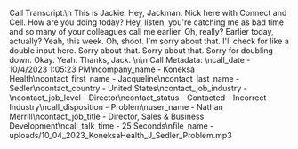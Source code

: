 Call Transcript:\n This is Jackie. Hey, Jackman. Nick here with Connect and Cell. How are you doing today? Hey, listen, you're catching me as bad time and so many of your colleagues call me earlier. Oh, really? Earlier today, actually? Yeah, this week. Oh, shoot. I'm sorry about that. I'll check for like a double input here. Sorry about that. Sorry about that. Sorry for doubling down. Okay. Yeah. Thanks, Jack. \n\n Call Metadata: \ncall_date - 10/4/2023 1:05:23 PM\ncompany_name - Koneksa Health\ncontact_first_name - Jacqueline\ncontact_last_name - Sedler\ncontact_country - United States\ncontact_job_industry - \ncontact_job_level - Director\ncontact_status - Contacted - Incorrect Industry\ncall_disposition - Problem\nuser_name - Nathan Merrill\ncontact_job_title - Director, Sales & Business Development\ncall_talk_time - 25 Seconds\nfile_name - uploads/10_04_2023_KoneksaHealth_J_Sedler_Problem.mp3
